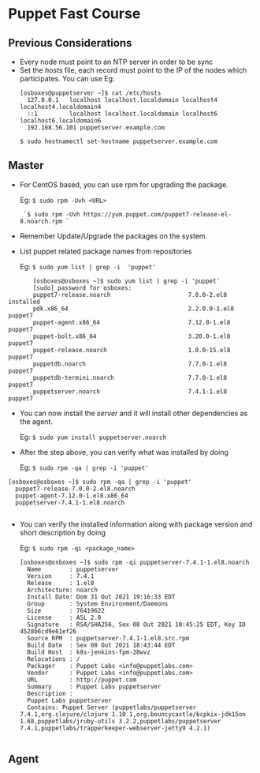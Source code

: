# Puppet Fast Course

## Previous Considerations
- Every node must point to an NTP server in order to be sync
- Set the _hosts_ file, each record must point to the IP of the nodes
  which participates. You can use Eg:
  ```
  [osboxes@puppetserver ~]$ cat /etc/hosts
    127.0.0.1   localhost localhost.localdomain localhost4 localhost4.localdomain4
    ::1         localhost localhost.localdomain localhost6 localhost6.localdomain6
    192.168.56.101 puppetserver.example.com

  ```
  `$ sudo hostnamectl set-hostname puppetserver.example.com` 

## Master
- For CentOS based, you can use rpm for upgrading the package.

  Eg: `$ sudo rpm -Uvh <URL>`

       `$ sudo rpm -Uvh https://yum.puppet.com/puppet7-release-el-8.noarch.rpm `

- Remember Update/Upgrade the packages on the system.

- List puppet related package names from repositories

  Eg: `$ sudo yum list | grep -i  'puppet' `

 ```
        [osboxes@osboxes ~]$ sudo yum list | grep -i 'puppet'
        [sudo] password for osboxes: 
        puppet7-release.noarch                      7.0.0-2.el8                installed
        pdk.x86_64                                  2.2.0.0-1.el8              puppet7  
        puppet-agent.x86_64                         7.12.0-1.el8               puppet7  
        puppet-bolt.x86_64                          3.20.0-1.el8               puppet7  
        puppet-release.noarch                       1.0.0-15.el8               puppet7  
        puppetdb.noarch                             7.7.0-1.el8                puppet7  
        puppetdb-termini.noarch                     7.7.0-1.el8                puppet7  
        puppetserver.noarch                         7.4.1-1.el8                puppet7  
```
- You can now install the _server_ and it will install other dependencies as the agent.

  Eg: `$ sudo yum install puppetserver.noarch `

- After the step above, you can verify what was installed by doing
  
  Eg: `$ sudo rpm -qa | grep -i 'puppet' `

```
[osboxes@osboxes ~]$ sudo rpm -qa | grep -i 'puppet'
  puppet7-release-7.0.0-2.el8.noarch
  puppet-agent-7.12.0-1.el8.x86_64
  puppetserver-7.4.1-1.el8.noarch


```

- You can verify the installed information along with package version and short description by doing
  
  Eg: `$ sudo rpm -qi <package_name>`

  ```
  [osboxes@osboxes ~]$ sudo rpm -qi puppetserver-7.4.1-1.el8.noarch 
    Name        : puppetserver
    Version     : 7.4.1
    Release     : 1.el8
    Architecture: noarch
    Install Date: Dom 31 Out 2021 19:16:33 EDT
    Group       : System Environment/Daemons
    Size        : 76419622
    License     : ASL 2.0
    Signature   : RSA/SHA256, Sex 08 Out 2021 18:45:25 EDT, Key ID 4528b6cd9e61ef26
    Source RPM  : puppetserver-7.4.1-1.el8.src.rpm
    Build Date  : Sex 08 Out 2021 18:43:44 EDT
    Build Host  : k8s-jenkins-fpm-28wvz
    Relocations : / 
    Packager    : Puppet Labs <info@puppetlabs.com>
    Vendor      : Puppet Labs <info@puppetlabs.com>
    URL         : http://puppet.com
    Summary     : Puppet Labs puppetserver
    Description :
    Puppet Labs puppetserver
    Contains: Puppet Server (puppetlabs/puppetserver 7.4.1,org.clojure/clojure 1.10.1,org.bouncycastle/bcpkix-jdk15on 1.68,puppetlabs/jruby-utils 3.2.2,puppetlabs/puppetserver 7.4.1,puppetlabs/trapperkeeper-webserver-jetty9 4.2.1)


## Agent